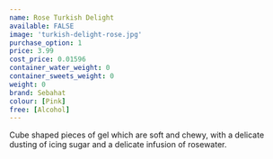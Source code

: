 ```yaml
---
name: Rose Turkish Delight
available: FALSE
image: 'turkish-delight-rose.jpg'
purchase_option: 1
price: 3.99
cost_price: 0.01596
container_water_weight: 0
container_sweets_weight: 0
weight: 0
brand: Sebahat
colour: [Pink]
free: [Alcohol]
---
```

Cube shaped pieces of gel which are soft and chewy, with a delicate dusting of icing sugar and a delicate infusion of rosewater.
